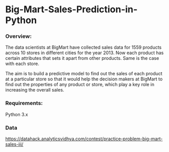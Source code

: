 # Big-Mart-Sales-Prediction-in-Python

### Overview:
The data scientists at BigMart have collected sales data for 1559 products across 10 stores in different cities for the year 2013. Now each product has certain attributes that sets it apart from other products. Same is the case with each store.

The aim is to build a predictive model to find out the sales of each product at a particular store so that it would help the decision makers at BigMart to find out the properties of any product or store, which play a key role in increasing the overall sales.

### Requirements:
Python 3.x

### Data
https://datahack.analyticsvidhya.com/contest/practice-problem-big-mart-sales-iii/
